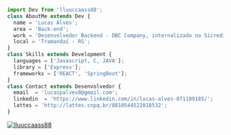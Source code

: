 ```js
import Dev from 'lluuccaass88';
class AboutMe extends Dev {
  name = 'Lucas Alves';
  area = 'Back-end';
  work = 'Desenvolvedor Backend - DBC Company, internalizado no Sicredi';
  local = 'Tramandaí - RS';
}
class Skills extends Development {
  languages = ['Javascript, C, JAVA'];
  library = ['Express'];
  frameworks = ['REACT', 'SpringBoot'];
}
class Contact extends Desenvolvedor {
  email  = 'lucaspalves8@gmail.com';
  linkedin  = 'https://www.linkedin.com/in/lucas-alves-071189185/';
  lattes = 'http://lattes.cnpq.br/8810544522018532';
}
```
  [![lluuccaass88](https://github-readme-stats.vercel.app/api/top-langs/?username=lluuccaass88&hide=html&layout=compact&theme=dark)](https://github.com/lluuccaass88/)

